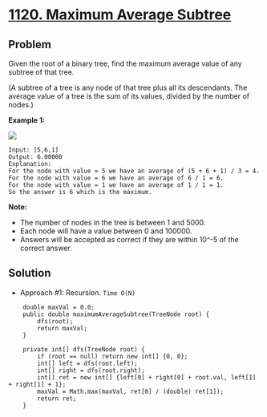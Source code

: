 # <a href='https://leetcode.com/problems/maximum-average-subtree/'>1120. Maximum Average Subtree</a>

## Problem
Given the root of a binary tree, find the maximum average value of any subtree of that tree.

(A subtree of a tree is any node of that tree plus all its descendants. The average value of a tree is the sum of its values, divided by the number of nodes.)

<strong>Example 1:</strong>

<img src='https://assets.leetcode.com/uploads/2019/04/09/1308_example_1.png'>

```
Input: [5,6,1]
Output: 6.00000
Explanation: 
For the node with value = 5 we have an average of (5 + 6 + 1) / 3 = 4.
For the node with value = 6 we have an average of 6 / 1 = 6.
For the node with value = 1 we have an average of 1 / 1 = 1.
So the answer is 6 which is the maximum.
``` 

<strong>Note:</strong>
- The number of nodes in the tree is between 1 and 5000.
- Each node will have a value between 0 and 100000.
- Answers will be accepted as correct if they are within 10^-5 of the correct answer.

## Solution
- Approach #1: Recursion. ```Time O(N)```
```
    double maxVal = 0.0;
    public double maximumAverageSubtree(TreeNode root) {
        dfs(root);
        return maxVal;
    }
    
    private int[] dfs(TreeNode root) {
        if (root == null) return new int[] {0, 0};
        int[] left = dfs(root.left);
        int[] right = dfs(root.right);
        int[] ret = new int[] {left[0] + right[0] + root.val, left[1] + right[1] + 1};
        maxVal = Math.max(maxVal, ret[0] / (double) ret[1]);
        return ret;
    }
```
